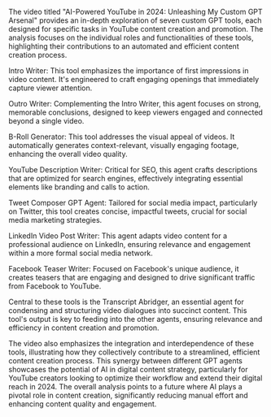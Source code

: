The video titled "AI-Powered YouTube in 2024: Unleashing My Custom GPT Arsenal" provides an in-depth exploration of seven custom GPT tools, each designed for specific tasks in YouTube content creation and promotion. The analysis focuses on the individual roles and functionalities of these tools, highlighting their contributions to an automated and efficient content creation process.

Intro Writer: This tool emphasizes the importance of first impressions in video content. It's engineered to craft engaging openings that immediately capture viewer attention.

Outro Writer: Complementing the Intro Writer, this agent focuses on strong, memorable conclusions, designed to keep viewers engaged and connected beyond a single video.

B-Roll Generator: This tool addresses the visual appeal of videos. It automatically generates context-relevant, visually engaging footage, enhancing the overall video quality.

YouTube Description Writer: Critical for SEO, this agent crafts descriptions that are optimized for search engines, effectively integrating essential elements like branding and calls to action.

Tweet Composer GPT Agent: Tailored for social media impact, particularly on Twitter, this tool creates concise, impactful tweets, crucial for social media marketing strategies.

LinkedIn Video Post Writer: This agent adapts video content for a professional audience on LinkedIn, ensuring relevance and engagement within a more formal social media network.

Facebook Teaser Writer: Focused on Facebook's unique audience, it creates teasers that are engaging and designed to drive significant traffic from Facebook to YouTube.

Central to these tools is the Transcript Abridger, an essential agent for condensing and structuring video dialogues into succinct content. This tool's output is key to feeding into the other agents, ensuring relevance and efficiency in content creation and promotion.

The video also emphasizes the integration and interdependence of these tools, illustrating how they collectively contribute to a streamlined, efficient content creation process. This synergy between different GPT agents showcases the potential of AI in digital content strategy, particularly for YouTube creators looking to optimize their workflow and extend their digital reach in 2024. The overall analysis points to a future where AI plays a pivotal role in content creation, significantly reducing manual effort and enhancing content quality and engagement.